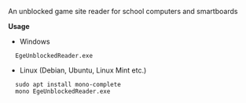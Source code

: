 An unblocked game site reader for school computers and smartboards 

**Usage**
* Windows
```
  EgeUnblockedReader.exe
```

* Linux (Debian, Ubuntu, Linux Mint etc.)

```
  sudo apt install mono-complete
  mono EgeUnblockedReader.exe
```
